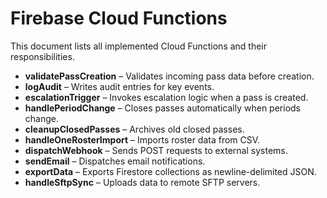 # Firebase Cloud Functions

This document lists all implemented Cloud Functions and their responsibilities.

- **validatePassCreation** – Validates incoming pass data before creation.
- **logAudit** – Writes audit entries for key events.
- **escalationTrigger** – Invokes escalation logic when a pass is created.
- **handlePeriodChange** – Closes passes automatically when periods change.
- **cleanupClosedPasses** – Archives old closed passes.
- **handleOneRosterImport** – Imports roster data from CSV.
- **dispatchWebhook** – Sends POST requests to external systems.
- **sendEmail** – Dispatches email notifications.
- **exportData** – Exports Firestore collections as newline-delimited JSON.
- **handleSftpSync** – Uploads data to remote SFTP servers.
